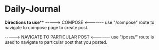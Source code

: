 # Daily-Journal
******Directions to use********
----->  COMPOSE <-------
use "/compose" route to navigate to compose page to create post.

-----> NAVIGATE TO PARTICULAR POST <-------
use "/posts/<postname>" route is used to navigate to particular post that you posted.
